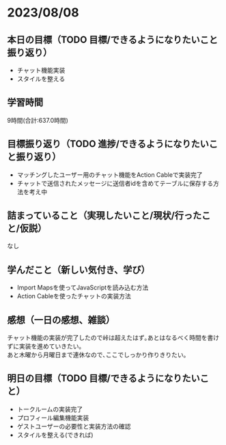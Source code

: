 # 2023/08/08
## 本日の目標（TODO 目標/できるようになりたいこと振り返り）
- チャット機能実装
- スタイルを整える
## 学習時間
9時間(合計:637.0時間)
## 目標振り返り（TODO 進捗/できるようになりたいこと振り返り）
- マッチングしたユーザー用のチャット機能をAction Cableで実装完了
- チャットで送信されたメッセージに送信者idを含めてテーブルに保存する方法を考え中
## 詰まっていること（実現したいこと/現状/行ったこと/仮説）
なし
## 学んだこと（新しい気付き、学び）
- Import Mapsを使ってJavaScriptを読み込む方法
- Action Cableを使ったチャットの実装方法
## 感想（一日の感想、雑談）
チャット機能の実装が完了したので峠は超えたはず｡あとはなるべく時間を書けずに実装を進めていきたい｡  
あと木曜から月曜日まで連休なので､ここでしっかり作りきりたい｡
## 明日の目標（TODO 目標/できるようになりたいこと）
- トークルームの実装完了
- プロフィール編集機能実装
- ゲストユーザーの必要性と実装方法の確認
- スタイルを整える(できれば)